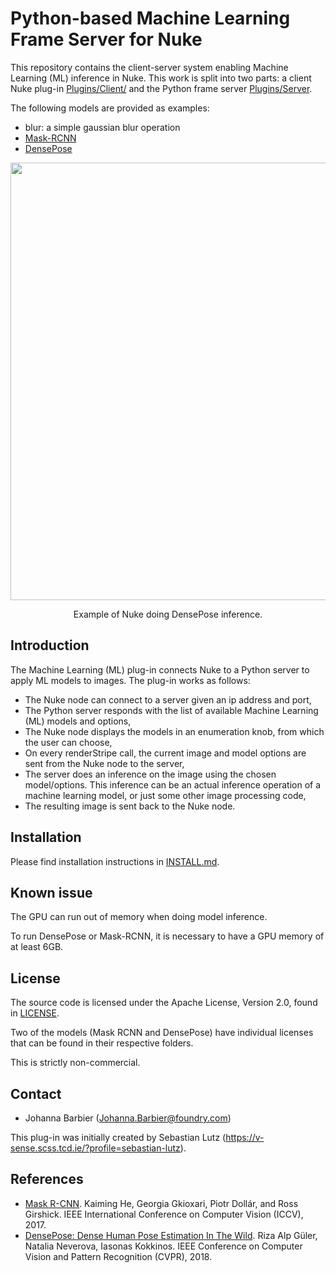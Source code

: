 # Python-based Machine Learning Frame Server for Nuke

This repository contains the client-server system enabling Machine Learning (ML) inference in Nuke. This work is split into two parts: a client Nuke plug-in [Plugins/Client/](Plugins/Client) and the Python frame server [Plugins/Server](Plugins/Server).

The following models are provided as examples:
- blur: a simple gaussian blur operation
- [Mask-RCNN](https://github.com/facebookresearch/Detectron)
- [DensePose](https://github.com/facebookresearch/DensePose)

<div align="center">
  <img src="https://user-images.githubusercontent.com/27013153/54621337-837f0900-4a5f-11e9-9169-0e8ad1fbe67a.png" width="700px" />
  <p>Example of Nuke doing DensePose inference.</p>
</div>

## Introduction

The Machine Learning (ML) plug-in connects Nuke to a Python server to apply ML models to images.
The plug-in works as follows:
- The Nuke node can connect to a server given an ip address and port,
- The Python server responds with the list of available Machine Learning (ML) models and options,
- The Nuke node displays the models in an enumeration knob, from which the user can choose,
- On every renderStripe call, the current image and model options are sent from the Nuke node to the server,
- The server does an inference on the image using the chosen model/options. This inference can be an actual inference operation of a machine learning model, or just some other image processing code,
- The resulting image is sent back to the Nuke node.

## Installation

Please find installation instructions in [INSTALL.md](INSTALL.md).

## Known issue

The GPU can run out of memory when doing model inference.

To run DensePose or Mask-RCNN, it is necessary to have a GPU memory of at least 6GB.

## License

The source code is licensed under the Apache License, Version 2.0, found in [LICENSE](LICENSE).

Two of the models (Mask RCNN and DensePose) have individual licenses that can be found in their respective folders.

This is strictly non-commercial.

## Contact

- Johanna Barbier (Johanna.Barbier@foundry.com)

This plug-in was initially created by Sebastian Lutz (https://v-sense.scss.tcd.ie/?profile=sebastian-lutz).

## References

- [Mask R-CNN](https://arxiv.org/abs/1703.06870).
  Kaiming He, Georgia Gkioxari, Piotr Dollár, and Ross Girshick.
  IEEE International Conference on Computer Vision (ICCV), 2017.
- [DensePose: Dense Human Pose Estimation In The Wild](https://arxiv.org/abs/1802.00434).
  Riza Alp Güler, Natalia Neverova, Iasonas Kokkinos.
  IEEE Conference on Computer Vision and Pattern Recognition (CVPR), 2018.